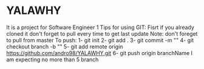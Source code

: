 # YALAWHY
It is a project for Software Engineer 1
Tips for using GIT:
Fisrt if you already cloned it don't forget to pull every time to get last update
Note: don't foreget to pull from master
To push:
  1- git init
  2- git add .
  3- git commit -m ""
  4- git checkout branch -b ""
  5- git add remote origin https://github.com/andro98/YALAWHY.git
  6- git push origin branchName
 I am expecting no more than 5 branch
